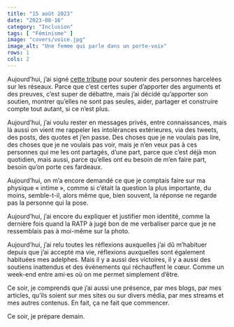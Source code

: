 ```yaml
---
title: "15 août 2023"
date: "2023-08-16"
category: "Inclusion"
tags: [ "Féminisme" ]
image: "covers/voice.jpg"
image_alt: "Une femme qui parle dans un porte-voix"
rows: 1
cols: 2
---
```


Aujourd’hui, j’ai
signé [cette tribune](https://medium.com/@soutienpeltierlamy/femmes-et-r%C3%A9seaux-sociaux-l%C3%A9cho-amplifi%C3%A9-des-oppressions-soci%C3%A9tales-en-soutien-%C3%A0-st%C3%A9phanie-d13304be89c5)
pour soutenir des personnes harcelées sur les réseaux. Parce que c’est certes super d’apporter des arguments et des
preuves, c’est super de débattre, mais j’ai décidé qu’apporter son soutien, montrer qu’elles ne sont pas seules, aider,
partager et construire compte tout autant, si ce n’est plus.

Aujourd’hui, j’ai voulu rester en messages privés, entre connaissances, mais là aussi on vient me rappeler les
intolérances extérieures, via des tweets, des posts, des quotes et j’en passe. Des choses que je ne voulais pas lire,
des choses que je ne voulais pas voir, mais je n’en veux pas à ces personnes qui me les ont partagés, d’une part, parce
que c’est déjà mon quotidien, mais aussi, parce qu’elles ont eu besoin de m’en faire part, besoin qu’on porte ces
fardeaux.

Aujourd’hui, on m’a encore demandé ce que je comptais faire sur ma physique « intime », comme si c’était la question la
plus importante, du moins, semble-t-il, alors même que, bien souvent, la réponse ne regarde pas la personne qui la pose.

Aujourd’hui, j’ai encore du expliquer et justifier mon identité, comme la dernière fois quand la RATP à jugé bon de me
verbaliser parce que je ne ressemblais pas à moi-même sur la photo.

Aujourd’hui, j’ai relu toutes les réflexions auxquelles j’ai dû m’habituer depuis que j’ai accepté ma vie, réflexions
auxquelles sont également habituées mes adelphes. Mais il y a aussi des victoires, il y a aussi des soutiens inattendus
et des événements qui réchauffent le cœur. Comme un week-end entre ami·es où on me permet simplement d’être.

Ce soir, je comprends que j’ai aussi une présence, par mes blogs, par mes articles, qu’ils soient sur mes sites ou sur
divers média, par mes streams et mes autres contenus. En fait, ça ne fait que commencer.

Ce soir, je prépare demain.
